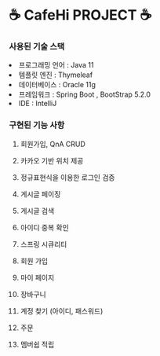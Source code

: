 # ☕ CafeHi PROJECT ☕

### 사용된 기술 스택

<li>프로그래밍 언어 : Java 11 </li>

<li> 템플릿 엔진 : Thymeleaf </li>

<li>데이터베이스 : Oracle 11g </li>

<li>프레임워크 : Spring Boot , BootStrap 5.2.0 </li>

<li> IDE : IntelliJ </li>


### 구현된 기능 사항

1. 회원가입, QnA CRUD 

2. 카카오 기반 위치 제공  

3. 정규표현식을 이용한 로그인 검증

4. 게시글 페이징 

5. 게시글 검색 

6. 아이디 중복 확인 

7. 스프링 시큐리티 

8. 회원 가입 

9. 마이 페이지  

10. 장바구니  

11. 계정 찾기 (아이디, 패스워드)

12. 주문 

13. 멤버쉽 적립 
 

